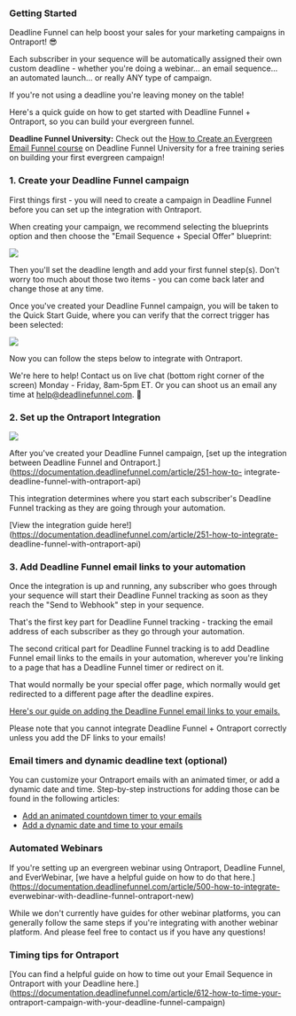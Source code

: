 ###

### Getting Started

Deadline Funnel can help boost your sales for your marketing campaigns in
Ontraport! 😎

Each subscriber in your sequence will be automatically assigned their own
custom deadline - whether you're doing a webinar... an email sequence... an
automated launch... or really ANY type of campaign.

If you're not using a deadline you're leaving money on the table!

Here's a quick guide on how to get started with Deadline Funnel + Ontraport,
so you can build your evergreen funnel.

**Deadline Funnel University:** Check out the [How to Create an Evergreen
Email Funnel course](https://university.deadlinefunnel.com/courses/evergreen)
on Deadline Funnel University for a free training series on building your
first evergreen campaign!

### 1\. Create your Deadline Funnel campaign

First things first - you will need to create a campaign in Deadline Funnel
before you can set up the integration with Ontraport.

When creating your campaign, we recommend selecting the blueprints option and
then choose the "Email Sequence + Special Offer" blueprint:

![](https://d33v4339jhl8k0.cloudfront.net/docs/assets/53974d6ce4b0c76107b109d1/images/5dfd10952c7d3a7e9ae5636c/file-4mxM9o3U2U.png)

Then you'll set the deadline length and add your first funnel step(s). Don't
worry too much about those two items - you can come back later and change
those at any time.

Once you've created your Deadline Funnel campaign, you will be taken to the
Quick Start Guide, where you can verify that the correct trigger has been
selected:

![](https://d33v4339jhl8k0.cloudfront.net/docs/assets/53974d6ce4b0c76107b109d1/images/5dfd11032c7d3a7e9ae56377/file-Y7B45ZIrXI.png)

Now you can follow the steps below to integrate with Ontraport.

We're here to help! Contact us on live chat (bottom right corner of the
screen) Monday - Friday, 8am-5pm ET. Or you can shoot us an email any time at
help@deadlinefunnel.com. 🙂

### 2\. Set up the Ontraport Integration

![](https://d33v4339jhl8k0.cloudfront.net/docs/assets/53974d6ce4b0c76107b109d1/images/5d4097cf0428634786759e46/file-262AxBEm5L.jpg)

After you've created your Deadline Funnel campaign, [set up the integration
between Deadline Funnel and
Ontraport.](https://documentation.deadlinefunnel.com/article/251-how-to-
integrate-deadline-funnel-with-ontraport-api)

This integration determines where you start each subscriber's Deadline Funnel
tracking as they are going through your automation.

[View the integration guide
here!](https://documentation.deadlinefunnel.com/article/251-how-to-integrate-
deadline-funnel-with-ontraport-api)

### 3\. Add Deadline Funnel email links to your automation

Once the integration is up and running, any subscriber who goes through your
sequence will start their Deadline Funnel tracking as soon as they reach the
"Send to Webhook" step in your sequence.

That's the first key part for Deadline Funnel tracking - tracking the email
address of each subscriber as they go through your automation.

The second critical part for Deadline Funnel tracking is to add Deadline
Funnel email links to the emails in your automation, wherever you're linking
to a page that has a Deadline Funnel timer or redirect on it.

That would normally be your special offer page, which normally would get
redirected to a different page after the deadline expires.

[Here's our guide on adding the Deadline Funnel email links to your emails.
](https://documentation.deadlinefunnel.com/article/16-expiring-links)  

Please note that you cannot integrate Deadline Funnel + Ontraport correctly
unless you add the DF links to your emails!

### Email timers and dynamic deadline text (optional)

You can customize your Ontraport emails with an animated timer, or add a
dynamic date and time. Step-by-step instructions for adding those can be found
in the following articles:  

  * [Add an animated countdown timer to your emails](https://documentation.deadlinefunnel.com/article/253-how-to-add-email-countdown-code-to-ontraport)
  * [Add a dynamic date and time to your emails](https://documentation.deadlinefunnel.com/article/504-how-to-add-a-dynamic-date-and-time-to-ontraport-email)

###  Automated Webinars

If you're setting up an evergreen webinar using Ontraport, Deadline Funnel,
and EverWebinar, [we have a helpful guide on how to do that
here.](https://documentation.deadlinefunnel.com/article/500-how-to-integrate-
everwebinar-with-deadline-funnel-ontraport-new)

While we don't currently have guides for other webinar platforms, you can
generally follow the same steps if you're integrating with another webinar
platform. And please feel free to contact us if you have any questions!

### Timing tips for Ontraport

[You can find a helpful guide on how to time out your Email Sequence in
Ontraport with your Deadline
here.](https://documentation.deadlinefunnel.com/article/612-how-to-time-your-
ontraport-campaign-with-your-deadline-funnel-campaign)

